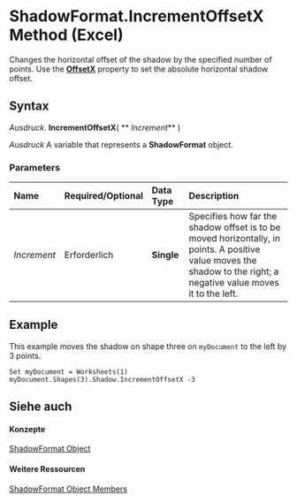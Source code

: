 
# ShadowFormat.IncrementOffsetX Method (Excel)

Changes the horizontal offset of the shadow by the specified number of points. Use the  **[OffsetX](787fb281-aed9-7b44-6fe9-27e273edbbee.md)** property to set the absolute horizontal shadow offset.


## Syntax

 _Ausdruck_. **IncrementOffsetX**( ** _Increment_** )

 _Ausdruck_ A variable that represents a **ShadowFormat** object.


### Parameters



|**Name**|**Required/Optional**|**Data Type**|**Description**|
|:-----|:-----|:-----|:-----|
| _Increment_|Erforderlich|**Single**|Specifies how far the shadow offset is to be moved horizontally, in points. A positive value moves the shadow to the right; a negative value moves it to the left.|

## Example

This example moves the shadow on shape three on  `myDocument` to the left by 3 points.


```
Set myDocument = Worksheets(1) 
myDocument.Shapes(3).Shadow.IncrementOffsetX -3
```


## Siehe auch


#### Konzepte


[ShadowFormat Object](2566c68e-f8d6-badc-3ce9-b6ae5f9c1cc2.md)
#### Weitere Ressourcen


[ShadowFormat Object Members](http://msdn.microsoft.com/library/5512df5b-d899-7942-1309-4cf8d28fe96a%28Office.15%29.aspx)